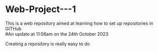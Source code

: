 # Web-Project---1
This is a web repository aimed at learning how to set up repositories in GITHub  
#An update at 11:56am on the 24th October 2023

Creating a repository is really easy to do
